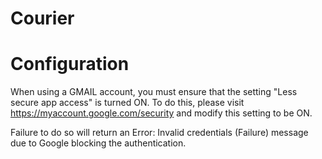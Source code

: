 # Courier

# Configuration
When using a GMAIL account, you must ensure that the setting "Less secure app access" is turned ON. To do this, please visit https://myaccount.google.com/security and modify this setting to be ON.

Failure to do so will return an Error: Invalid credentials (Failure) message due to Google blocking the authentication.